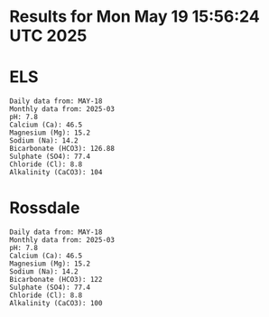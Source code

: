 # Results for Mon May 19 15:56:24 UTC 2025
# ELS
```
Daily data from: MAY-18
Monthly data from: 2025-03
pH: 7.8
Calcium (Ca): 46.5
Magnesium (Mg): 15.2
Sodium (Na): 14.2
Bicarbonate (HCO3): 126.88
Sulphate (SO4): 77.4
Chloride (Cl): 8.8
Alkalinity (CaCO3): 104
```
# Rossdale
```
Daily data from: MAY-18
Monthly data from: 2025-03
pH: 7.8
Calcium (Ca): 46.5
Magnesium (Mg): 15.2
Sodium (Na): 14.2
Bicarbonate (HCO3): 122
Sulphate (SO4): 77.4
Chloride (Cl): 8.8
Alkalinity (CaCO3): 100
```
